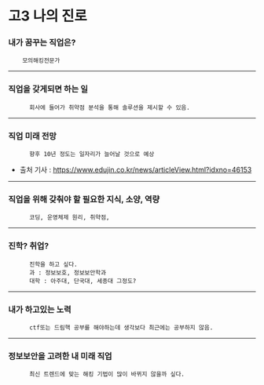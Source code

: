 고3 나의 진로 
====
### 내가 꿈꾸는 직업은?
        모의해킹전문가
---
### 직업을 갖게되면 하는 일
          회사에 들어가 취약점 분석을 통해 솔루션을 제시할 수 있음.
---
### 직업 미래 전망
          향후 10년 정도는 일자리가 늘어날 것으로 예상
* 출처 기사 : <https://www.edujin.co.kr/news/articleView.html?idxno=46153>
---         
### 직업을 위해 갖춰야 할 필요한 지식, 소양, 역량
          코딩, 운영체제 원리, 취약점, 
---
### 진학? 취업?
          진학을 하고 싶다.
          과 : 정보보호, 정보보안학과
          대학 : 아주대, 단국대, 세종대 그정도?
---
### 내가 하고있는 노력
          ctf또는 드림핵 공부를 해야하는데 생각보다 최근에는 공부하지 않음.
---
### 정보보안을 고려한 내 미래 직업
          최신 트렌드에 맞는 해킹 기법이 많이 바뀌지 않을까 싶다.
